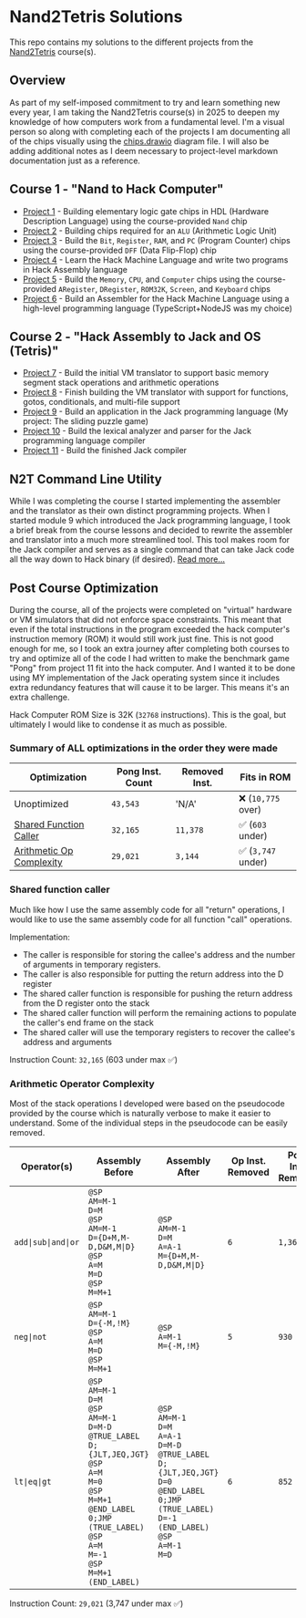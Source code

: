# Nand2Tetris Solutions

This repo contains my solutions to the different projects from the [Nand2Tetris](https://www.nand2tetris.org/) course(s).

## Overview

As part of my self-imposed commitment to try and learn something new every year, I am taking the Nand2Tetris course(s) in 2025 to deepen my knowledge of how computers work from a fundamental level. I'm a visual person so along with completing each of the projects I am documenting all of the chips visually using the [chips.drawio](./chips.drawio) diagram file. I will also be adding additional notes as I deem necessary to project-level markdown documentation just as a reference.

## Course 1 - "Nand to Hack Computer"

- [Project 1](./project1/README.md) - Building elementary logic gate chips in HDL (Hardware Description Language) using the course-provided `Nand` chip
- [Project 2](./project2/README.md) - Building chips required for an `ALU` (Arithmetic Logic Unit)
- [Project 3](./project3/README.md) - Build the `Bit`, `Register`, `RAM`, and `PC` (Program Counter) chips using the course-provided `DFF` (Data Flip-Flop) chip
- [Project 4](./project4/README.md) - Learn the Hack Machine Language and write two programs in Hack Assembly language
- [Project 5](./project5/README.md) - Build the `Memory`, `CPU`, and `Computer` chips using the course-provided `ARegister`, `DRegister`, `ROM32K`, `Screen`, and `Keyboard` chips
- [Project 6](./project6/README.md) - Build an Assembler for the Hack Machine Language using a high-level programming language (TypeScript+NodeJS was my choice)

## Course 2 - "Hack Assembly to Jack and OS (Tetris)"

- [Project 7](./project7/README.md) - Build the initial VM translator to support basic memory segment stack operations and arithmetic operations
- [Project 8](./project8/README.md) - Finish building the VM translator with support for functions, gotos, conditionals, and multi-file support
- [Project 9](./project9/README.md) - Build an application in the Jack programming language (My project: The sliding puzzle game)
- [Project 10](./project10/README.md) - Build the lexical analyzer and parser for the Jack programming language compiler
- [Project 11](./project11/README.md) - Build the finished Jack compiler

## N2T Command Line Utility

While I was completing the course I started implementing the assembler and the translator as their own distinct programming projects. When I started module 9 which introduced the Jack programming language, I took a brief break from the course lessons and decided to rewrite the assembler and translator into a much more streamlined tool. This tool makes room for the Jack compiler and serves as a single command that can take Jack code all the way down to Hack binary (if desired). [Read more...](./n2t/README.md)

## Post Course Optimization

During the course, all of the projects were completed on "virtual" hardware or VM simulators that did not enforce space constraints. This meant that even if the total instructions in the program exceeded the hack computer's instruction memory (ROM) it would still work just fine. This is not good enough for me, so I took an extra journey after completing both courses to try and optimize all of the code I had written to make the benchmark game "Pong" from project 11 fit into the hack computer. And I wanted it to be done using MY implementation of the Jack operating system since it includes extra redundancy features that will cause it to be larger. This means it's an extra challenge.

Hack Computer ROM Size is 32K (`32768` instructions). This is the goal, but ultimately I would like to condense it as much as possible.

### Summary of ALL optimizations in the order they were made

| Optimization                                                | Pong Inst. Count | Removed Inst. | Fits in ROM        |
| ----------------------------------------------------------- | ---------------- | ------------- | ------------------ |
| Unoptimized                                                 | `43,543`         | 'N/A'         | ❌ (`10,775` over) |
| [Shared Function Caller](#shared-function-caller)           | `32,165`         | `11,378`      | ✅ (`603` under)   |
| [Arithmetic Op Complexity](#arithmetic-operator-complexity) | `29,021`         | `3,144`       | ✅ (`3,747` under) |

### Shared function caller

Much like how I use the same assembly code for all "return" operations, I would like to use the same assembly code for all function "call" operations.

Implementation:

- The caller is responsible for storing the callee's address and the number of arguments in temporary registers.
- The caller is also responsible for putting the return address into the D register
- The shared caller function is responsible for pushing the return address from the D register onto the stack
- The shared caller function will perform the remaining actions to populate the caller's end frame on the stack
- The shared caller will use the temporary registers to recover the callee's address and arguments

Instruction Count: `32,165` (603 under max ✅)

### Arithmetic Operator Complexity

Most of the stack operations I developed were based on the pseudocode provided by the course which is naturally verbose to make it easier to understand. Some of the individual steps in the pseudocode can be easily removed.

| Operator(s)         | Assembly Before                                                                                                                                                                                                                | Assembly After                                                                                                                                                                    | Op Inst. Removed | Pong Inst. Removed |
| ------------------- | ------------------------------------------------------------------------------------------------------------------------------------------------------------------------------------------------------------------------------ | --------------------------------------------------------------------------------------------------------------------------------------------------------------------------------- | ---------------- | ------------------ |
| `add\|sub\|and\|or` | <code>@SP<br>AM=M-1<br>D=M<br>@SP<br>AM=M-1<br>D={D+M,M-D,D&M,M\|D}<br>@SP<br>A=M<br>M=D<br>@SP<br>M=M+1</code>                                                                                                                | <code>@SP<br>AM=M-1<br>D=M<br>A=A-1<br>M={D+M,M-D,D&M,M\|D}</code>                                                                                                                | `6`              | `1,362`            |
| `neg\|not`          | <code>@SP<br>AM=M-1<br>D={-M,!M}<br>@SP<br>A=M<br>M=D<br>@SP<br>M=M+1</code>                                                                                                                                                   | <code>@SP<br>A=M-1<br>M={-M,!M}</code>                                                                                                                                            | `5`              | `930`              |
| `lt\|eq\|gt`        | <code>@SP<br>AM=M-1<br>D=M<br>@SP<br>AM=M-1<br>D=M-D<br>@TRUE_LABEL<br>D;{JLT,JEQ,JGT}<br>@SP<br>A=M<br>M=0<br>@SP<br>M=M+1<br>@END_LABEL<br>0;JMP<br>(TRUE_LABEL)<br>@SP<br>A=M<br>M=-1<br>@SP<br>M=M+1<br>(END_LABEL)</code> | <code>@SP<br>AM=M-1<br>D=M<br>A=A-1<br>D=M-D<br>@TRUE_LABEL<br>D;{JLT,JEQ,JGT}<br>D=0<br>@END_LABEL<br>0;JMP<br>(TRUE_LABEL)<br>D=-1<br>(END_LABEL)<br>@SP<br>A=M-1<br>M=D</code> | `6`              | `852`              |

Instruction Count: `29,021` (3,747 under max ✅)
